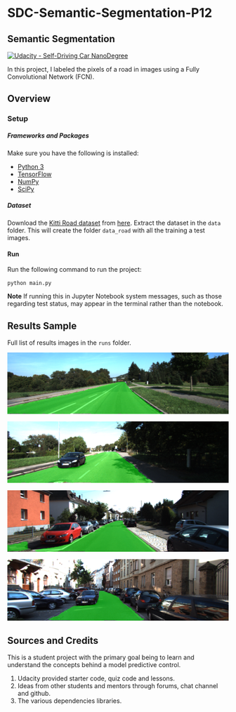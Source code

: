 # SDC-Semantic-Segmentation-P12

## Semantic Segmentation
[![Udacity - Self-Driving Car NanoDegree](https://s3.amazonaws.com/udacity-sdc/github/shield-carnd.svg)](http://www.udacity.com/drive)

In this project, I labeled the pixels of a road in images using a Fully Convolutional Network (FCN).


[//]: # (Image References)

[image1]: ./runs/1510550374.5057514/umm_000049.png "Sample Run Image 1"
[image2]: ./runs/1510550374.5057514/um_000060.png "Sample Run Image 2"
[image3]: ./runs/1510550374.5057514/uu_000026.png "Sample Run Image 3"
[image4]: ./runs/1510550374.5057514/uu_000095.png "Sample Run Image 4"

## Overview 

### Setup
##### Frameworks and Packages
Make sure you have the following is installed:
 - [Python 3](https://www.python.org/)
 - [TensorFlow](https://www.tensorflow.org/)
 - [NumPy](http://www.numpy.org/)
 - [SciPy](https://www.scipy.org/)
##### Dataset
Download the [Kitti Road dataset](http://www.cvlibs.net/datasets/kitti/eval_road.php) from [here](http://www.cvlibs.net/download.php?file=data_road.zip).  Extract the dataset in the `data` folder.  This will create the folder `data_road` with all the training a test images.

#### Run
Run the following command to run the project:
```
python main.py
```
**Note** If running this in Jupyter Notebook system messages, such as those regarding test status, may appear in the terminal rather than the notebook.

## Results Sample
Full list of results images in the `runs` folder.

![alt text][image1]

![alt text][image2]

![alt text][image3]

![alt text][image4]

## Sources and Credits
This is a student project with the primary goal being to learn and understand the concepts behind a model predictive control. 

1. Udacity provided starter code, quiz code and lessons.
2. Ideas from other students and mentors through forums, chat channel and github.
3. The various dependencies libraries.

